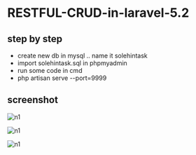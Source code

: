 # RESTFUL-CRUD-in-laravel-5.2

## step by step

- create new db in mysql .. name it solehintask
- import solehintask.sql in phpmyadmin
- run some code in cmd
- php artisan serve --port=9999

## screenshot

![n1](https://user-images.githubusercontent.com/12325386/37640314-ec36462c-2c4f-11e8-983e-93e612053622.JPG)

![n1](https://user-images.githubusercontent.com/12325386/37640372-2f54d0cc-2c50-11e8-9414-d7df85635520.JPG)

![n1](https://user-images.githubusercontent.com/12325386/37640400-5986c148-2c50-11e8-8964-5e6919ba9d98.JPG)
